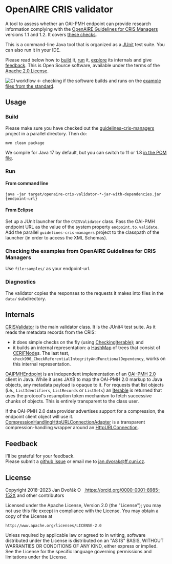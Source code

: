 # OpenAIRE CRIS validator

A tool to assess whether an OAI-PMH endpoint can provide research information
complying with the [OpenAIRE Guidelines for CRIS Managers](https://github.com/openaire/guidelines-cris-managers) versions 1.1 and 1.2.
It covers [these checks](CHECKS.md).

This is a command-line Java tool that is organized as a [JUnit](https://junit.org/junit4/) test suite.
You can also run it in your IDE.

Please read below how to [build](#build) it, [run](#run) it, [explore](#internals) its internals and give [feedback](#feedback).
This is Open Source software, available under the terms of the [Apache 2.0 License](#license).


![CI workflow](https://github.com/euroCRIS/openaire-cris-validator/actions/workflows/maven.yml/badge.svg)
← checking if the software builds and runs on the [example files from the standard](./samples).

## Usage

### Build

Please make sure you have checked out the [guidelines-cris-managers](https://github.com/openaire/guidelines-cris-managers) project in a parallel directory.
Then do:

	mvn clean package

We compile for Java 17 by default, but you can switch to 11 or 1.8 [in the POM file](./pom.xml#L16).

### Run

#### From command line

	java -jar target/openaire-cris-validator-*-jar-with-dependencies.jar {endpoint-url}

#### From Eclipse

Set up a JUnit launcher for the `CRISValidator` class.
Pass the OAI-PMH endpoint URL as the value of the system property `endpoint.to.validate`.
Add the parallel `guidelines-cris-managers` project to the classpath of the launcher (in order to access the XML Schemas).

### Checking the examples from OpenAIRE Guidelines for CRIS Managers

Use `file:samples/` as your endpoint-url.

### Diagnostics

The validator copies the responses to the requests it makes into files in the `data/` subdirectory.


## Internals

[CRISValidator](./src/main/java/org/eurocris/openaire/cris/validator/CRISValidator.java) is the main validator class.  It is the JUnit4 test suite. 
As it reads the metadata records from the CRIS:
 * it does simple checks on the fly (using [CheckingIterable](./src/main/java/org/eurocris/openaire/cris/validator/util/CheckingIterable.java)); and
 * it builds an internal representation: a [HashMap](https://devdocs.io/openjdk~17/java.base/java/util/hashmap) of trees that consist of [CERIFNode](./src/main/java/org/eurocris/openaire/cris/validator/tree/CERIFNode.java)s. The last test, `check990_CheckReferentialIntegrityAndFunctionalDependency`, works on this internal representation.

[OAIPMHEndpoint](./src/main/java/org/eurocris/openaire/cris/validator/OAIPMHEndpoint.java) is an independent implementation
of an [OAI-PMH 2.0](https://www.openarchives.org/OAI/openarchivesprotocol.html) client in Java.
While it uses JAXB to map the OAI-PMH 2.0 markup to Java objects, any metadata payload is opaque to it.
For requests that list objects (i.e., `ListIdentifiers`, `ListRecords` or `ListSets`) an [Iterable](https://devdocs.io/openjdk~17/java.base/java/lang/iterable) is returned
that uses the protocol's resumption token mechanism to fetch successive chunks of objects.
This is entirely transparent to the class user. 

If the OAI-PMH 2.0 data provider advertises support for a compression, the endpoint client object will use it.
[CompressionHandlingHttpURLConnectionAdapter](./src/main/java/org/eurocris/openaire/cris/validator/http/CompressionHandlingHttpURLConnectionAdapter.java) is a transparent compression-handling wrapper around an [HttpURLConnection](https://devdocs.io/openjdk~17/java.base/java/net/httpurlconnection).


## Feedback

I'll be grateful for your feedback.  
Please submit a [github issue](https://github.com/euroCRIS/openaire-cris-validator/issues) or email me to [jan.dvorak@ff.cuni.cz](mailto:jan.dvorak@ff.cuni.cz).


## License

Copyright 2018–2023 Jan Dvořák <a href="https://orcid.org/0000-0001-8985-152X" target="orcid.widget" rel="noopener noreferrer" style="vertical-align:top;"><img src="https://orcid.org/sites/default/files/images/orcid_16x16.png" style="width:1em;margin-right:.5em;" alt="ORCID iD icon"> https://orcid.org/0000-0001-8985-152X</a> and other contributors

Licensed under the Apache License, Version 2.0 (the "License");
you may not use this file except in compliance with the License.
You may obtain a copy of the License at

    http://www.apache.org/licenses/LICENSE-2.0

Unless required by applicable law or agreed to in writing, software
distributed under the License is distributed on an "AS IS" BASIS,
WITHOUT WARRANTIES OR CONDITIONS OF ANY KIND, either express or implied.
See the License for the specific language governing permissions and
limitations under the License.
